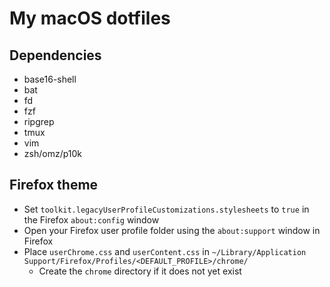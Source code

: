 # My macOS dotfiles

## Dependencies

* base16-shell
* bat
* fd
* fzf
* ripgrep
* tmux
* vim
* zsh/omz/p10k

## Firefox theme

- Set `toolkit.legacyUserProfileCustomizations.stylesheets` to `true` in the Firefox `about:config` window
- Open your Firefox user profile folder using the `about:support` window in Firefox 
- Place `userChrome.css` and `userContent.css` in `~/Library/Application Support/Firefox/Profiles/<DEFAULT_PROFILE>/chrome/`
  - Create the `chrome` directory if it does not yet exist 
